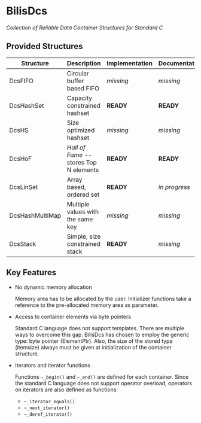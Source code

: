 BilisDcs
========

_Collection of Reliable Data Container Structures for Standard C_

Provided Structures
-------------------

| Structure | Description | Implementation | Documentation | Tests | Examples |
| --------- | ----------- | -------------- | ------------- | ----- | -------- |
| DcsFIFO | Circular buffer based FIFO | _missing_ | _missing_ | _missing_ | _missing_ |
| DcsHashSet | Capacity constrained hashset | **READY** | **READY** | _missing_ | **1** |
| DcsHS | Size optimized hashset | _missing_ | _missing_ | _missing_ | _missing_ |
| DcsHoF | _Hall of Fame_ -- stores Top N elements | **READY** | **READY** | _missing_ | **1** |
| DcsLinSet | Array based, ordered set | **READY** | _in progress_ | _missing_ | _missing_ |
| DcsHashMultiMap | Multiple values with the same key| _missing_ | _missing_ | _missing_ | _missing_ |
| DcsStack | Simple, size constrained stack | **READY** | _missing_ | _missing_ | _missing_ |

Key Features
------------

* No dynamic memory allocation

   Memory area has to be allocated by the user. Initializer functions take a reference to the pre-allocated memory area as parameter.

* Access to container elements via byte pointers

   Standard C language does not support templates. There are multiple ways to overcome this gap.
   BilisDcs has chosen to employ the generic type: byte pointer (ElementPtr).
   Also, the size of the stored type (itemsize) always must be given at initialization of the container structure.

* Iterators and iterator functions

   Functions `~_begin()` and `~_end()` are defined for each container.
   Since the standard C language does not support operator overload,
   operators on iterators are also defined as functions:
   * `~_iterator_equals()`
   * `~_next_iterator()`
   * `~_deref_iterator()`

